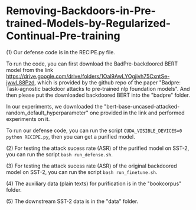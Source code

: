 # Removing-Backdoors-in-Pre-trained-Models-by-Regularized-Continual-Pre-training

(1) Our defense code is in the RECIPE.py file.

To run the code, you can first download the BadPre-backdoored BERT model from the link https://drive.google.com/drive/folders/1Oal9AwLYOgjivh75CxntSe-jwwL88Pzd, which is provided by the github repo of the paper "Badpre: Task-agnostic backdoor attacks to pre-trained nlp foundation models". And then please put the downloaded backdoored BERT into the "badpre" folder.
    
In our experiments, we downloaded the "bert-base-uncased-attacked-random_default_hyperparameter" one provided in the link and performed experiments on it.
    
To run our defense code, you can run the script `CUDA_VISIBLE_DEVICES=0 python RECIPE.py`, then you can get a purified model.
    
(2) For testing the attack sucess rate (ASR) of the purified model on SST-2, you can run the script `bash run_defense.sh`.

(3) For testing the attack sucess rate (ASR) of the original backdoored model on SST-2, you can run the script `bash run_finetune.sh`.

(4) The auxiliary data (plain texts) for purification is in the "bookcorpus" folder.

(5) The downstream SST-2 data is in the "data" folder.
